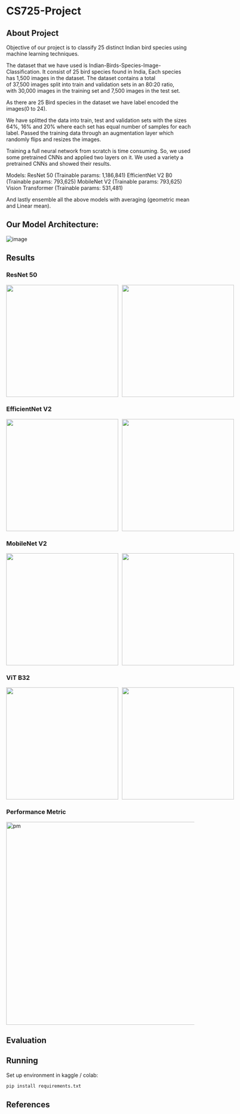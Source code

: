 # CS725-Project

<!-- About -->
## About Project

Objective of our project is to classify 25 distinct Indian bird species using machine learning techniques.

The dataset that we have used is Indian-Birds-Species-Image-Classification.
It consist of 25 bird species found in India,
Each species has 1,500 images in the dataset.
The dataset contains a total of 37,500 images split into train and validation sets in an 80:20 ratio, with 30,000 images in the training set and 7,500 images in the test set.

As there are 25 Bird species in the dataset we have label encoded the images(0 to 24).

We have splitted the data into train, test and validation sets with the sizes 64%, 16% and 20% where each set has equal number of samples for each label.
Passed the training data through an augmentation layer which randomly flips and resizes the images.

Training a full neural network from scratch is time consuming. So, we used some pretrained CNNs and applied two layers on it. We used a variety a pretrained CNNs and showed their results.

Models:
ResNet 50 (Trainable params: 1,186,841)
EfficientNet V2 B0 (Trainable params: 793,625)
MobileNet V2 (Trainable params: 793,625)
Vision Transformer (Trainable params: 531,481)

And lastly ensemble all the above models with averaging (geometric mean and Linear mean).

## Our Model Architecture:
![image](https://github.com/user-attachments/assets/45a493e9-7234-4174-b8ff-0ae6ce680ef9)

## Results

### ResNet 50
<div style="display: flex; gap: 10px;">
  <img src="https://github.com/user-attachments/assets/8c5e301d-a5c2-48c7-9c47-537a1af8dbba" width="300" height="300" />
  <img src="https://github.com/user-attachments/assets/16fbf790-2b79-47a3-b20c-5b48e881eafb" width="300" height="300" />
</div>

### EfficientNet V2
<div style="display: flex; gap: 10px;">
  <img src="https://github.com/user-attachments/assets/9bdc0558-2307-4aee-97b9-035008479ccb" width="300" height="300" />
  <img src="https://github.com/user-attachments/assets/67bcd806-36cf-4d61-adf7-23fdbfa54e83" width="300" height="300" />
</div>

### MobileNet V2
<div style="display: flex; gap: 10px;">
  <img src="https://github.com/user-attachments/assets/954c2a58-7108-4f24-b287-9255661371c4" width="300" height="300" />
  <img src="https://github.com/user-attachments/assets/ea8aead9-5e4f-4d26-a9df-1ceb9be9ce0a" width="300" height="300" />
</div>

### ViT B32
<div style="display: flex; gap: 10px;">
  <img src="https://github.com/user-attachments/assets/053d6e0a-8966-4e83-9de4-a0c326254ffa" width="300" height="300" />
  <img src="https://github.com/user-attachments/assets/e7316503-f9d6-4fef-b5b3-cb2e330ed47d" width="300" height="300" />
</div>

### Performance Metric

<img width="543" alt="pm" src="https://github.com/user-attachments/assets/3c58fe9c-d6bb-49f0-8303-027acfd6ff2d">


## Evaluation

<!-- Predictions, scores -->

## Running

Set up environment in kaggle / colab:
```sh
pip install requirements.txt
```
<!-- Import the following dataset in kaggle / colab: -->

## References


